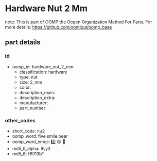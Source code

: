 # Hardware Nut 2 Mm  

note: This is part of OOMP the Oopen Organization Method For Parts. For more details: https://github.com/oomlout/oomp_base

##  part details





### id
* oomp_id: hardware_nut_2_mm
  * classification: hardware
  * type: nut
  * size: 2_mm
  * color: 
  * description_main: 
  * description_extra: 
  * manufacturer: 
  * part_number: 

### other_codes
* short_code: nu2
* oomp_word: five smile bear
* oomp_word_emoji: :five: :smile: :bear:
* md5_6_alpha: 9ljy3
* md5_6: f6013b* 